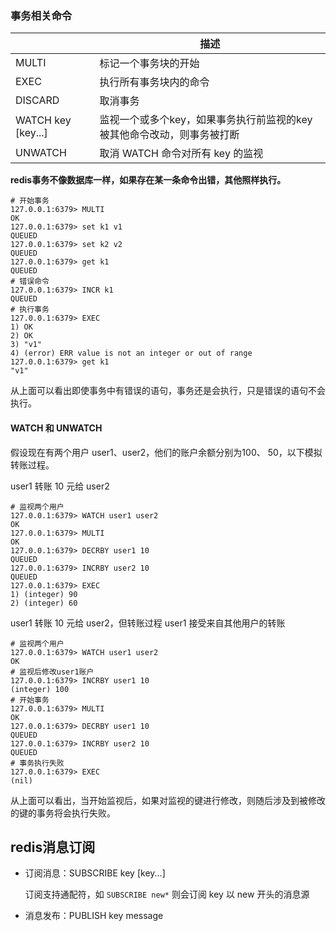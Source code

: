 ### 事务相关命令

|                    | 描述                                                         |
| ------------------ | ------------------------------------------------------------ |
| MULTI              | 标记一个事务块的开始                                         |
| EXEC               | 执行所有事务块内的命令                                       |
| DISCARD            | 取消事务                                                     |
| WATCH key [key...] | 监视一个或多个key，如果事务执行前监视的key被其他命令改动，则事务被打断 |
| UNWATCH            | 取消 WATCH 命令对所有 key 的监视                             |

**redis事务不像数据库一样，如果存在某一条命令出错，其他照样执行。**

```shell
# 开始事务
127.0.0.1:6379> MULTI
OK
127.0.0.1:6379> set k1 v1
QUEUED
127.0.0.1:6379> set k2 v2
QUEUED
127.0.0.1:6379> get k1
QUEUED
# 错误命令
127.0.0.1:6379> INCR k1
QUEUED
# 执行事务
127.0.0.1:6379> EXEC
1) OK
2) OK
3) "v1"
4) (error) ERR value is not an integer or out of range
127.0.0.1:6379> get k1
"v1"
```

从上面可以看出即使事务中有错误的语句，事务还是会执行，只是错误的语句不会执行。

#### WATCH 和 UNWATCH

假设现在有两个用户 user1、user2，他们的账户余额分别为100、 50，以下模拟转账过程。

user1 转账 10 元给 user2

```shell
# 监视两个用户
127.0.0.1:6379> WATCH user1 user2
OK
127.0.0.1:6379> MULTI
OK
127.0.0.1:6379> DECRBY user1 10
QUEUED
127.0.0.1:6379> INCRBY user2 10
QUEUED
127.0.0.1:6379> EXEC
1) (integer) 90
2) (integer) 60
```

user1 转账 10 元给 user2，但转账过程 user1 接受来自其他用户的转账

```shell
# 监视两个用户
127.0.0.1:6379> WATCH user1 user2
OK
# 监视后修改user1账户
127.0.0.1:6379> INCRBY user1 10
(integer) 100
# 开始事务
127.0.0.1:6379> MULTI
OK
127.0.0.1:6379> DECRBY user1 10
QUEUED
127.0.0.1:6379> INCRBY user2 10
QUEUED
# 事务执行失败
127.0.0.1:6379> EXEC
(nil)
```

从上面可以看出，当开始监视后，如果对监视的键进行修改，则随后涉及到被修改的键的事务将会执行失败。



## redis消息订阅

+ 订阅消息：SUBSCRIBE key [key...]

  订阅支持通配符，如 `SUBSCRIBE new*` 则会订阅 key 以 new 开头的消息源

+ 消息发布：PUBLISH key message

